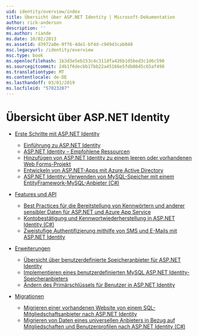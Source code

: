 ```yaml
---
uid: identity/overview/index
title: Übersicht über ASP.NET Identity | Microsoft-Dokumentation
author: rick-anderson
description: ''
ms.author: riande
ms.date: 10/02/2013
ms.assetid: d3972a0e-9ff6-4de1-bf4d-c94943cab048
msc.legacyurl: /identity/overview
msc.type: book
ms.openlocfilehash: 1b3d3e5eb153c4c311dfa426b1d5bed3c1d6c590
ms.sourcegitcommit: 24b1f6decbb17bb22a45166e5fdb0845c65af498
ms.translationtype: MT
ms.contentlocale: de-DE
ms.lasthandoff: 03/01/2019
ms.locfileid: "57023287"
---
```

<a name="aspnet-identity-overview"></a>Übersicht über ASP.NET Identity
====================
- [Erste Schritte mit ASP.NET Identity](getting-started/index.md)

    - [Einführung zu ASP.NET Identity](getting-started/introduction-to-aspnet-identity.md)
    - [ASP.NET Identity – Empfohlene Ressourcen](getting-started/aspnet-identity-recommended-resources.md)
    - [Hinzufügen von ASP.NET Identity zu einem leeren oder vorhandenen Web Forms-Projekt](getting-started/adding-aspnet-identity-to-an-empty-or-existing-web-forms-project.md)
    - [Entwickeln von ASP.NET-Apps mit Azure Active Directory](getting-started/developing-aspnet-apps-with-windows-azure-active-directory.md)
    - [ASP.NET Identity: Verwenden von MySQL-Speicher mit einem EntityFramework-MySQL-Anbieter (C#)](getting-started/aspnet-identity-using-mysql-storage-with-an-entityframework-mysql-provider.md)
- [Features und API](features-api/index.md)

    - [Best Practices für die Bereitstellung von Kennwörtern und anderer sensibler Daten für ASP.NET und Azure App Service](features-api/best-practices-for-deploying-passwords-and-other-sensitive-data-to-aspnet-and-azure.md)
    - [Kontobestätigung und Kennwortwiederherstellung in ASP.NET Identity (C#)](features-api/account-confirmation-and-password-recovery-with-aspnet-identity.md)
    - [Zweistufige Authentifizierung mithilfe von SMS und E-Mails mit ASP.NET Identity](features-api/two-factor-authentication-using-sms-and-email-with-aspnet-identity.md)
- [Erweiterungen](extensibility/index.md)

    - [Übersicht über benutzerdefinierte Speicheranbieter für ASP.NET Identity](extensibility/overview-of-custom-storage-providers-for-aspnet-identity.md)
    - [Implementieren eines benutzerdefinierten MySQL ASP.NET Identity-Speicheranbieters](extensibility/implementing-a-custom-mysql-aspnet-identity-storage-provider.md)
    - [Ändern des Primärschlüssels für Benutzer in ASP.NET Identity](extensibility/change-primary-key-for-users-in-aspnet-identity.md)
- [Migrationen](migrations/index.md)

    - [Migrieren einer vorhandenen Website von einem SQL-Mitgliedschaftsanbieter nach ASP.NET Identity](migrations/migrating-an-existing-website-from-sql-membership-to-aspnet-identity.md)
    - [Migrieren von Daten eines universellen Anbieters in Bezug auf Mitgliedschaften und Benutzerprofilen nach ASP.NET Identity (C#)](migrations/migrating-universal-provider-data-for-membership-and-user-profiles-to-aspnet-identity.md)
